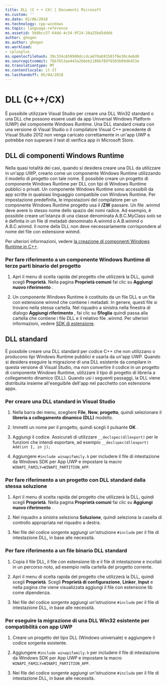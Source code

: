 ```yaml
---
title: DLL (C + + CX) | Documenti Microsoft
ms.custom: ''
ms.date: 02/06/2018
ms.technology: cpp-windows
ms.topic: language-reference
ms.assetid: 5b8bcc57-64dd-4c54-9f24-26a25bd5dddd
author: ghogen
ms.author: ghogen
ms.workload:
- cplusplus
ms.openlocfilehash: 39c334c659980dccdca670ab91501f0e30c4e6d0
ms.sourcegitcommit: 76b7653ae443a2b8eb1186b789f8503609d6453e
ms.translationtype: MT
ms.contentlocale: it-IT
ms.lasthandoff: 05/04/2018
---
```

# <a name="dlls-ccx"></a>DLL (C++/CX)

È possibile utilizzare Visual Studio per creare una DLL Win32 standard o una DLL che possono essere usati da app Universal Windows Platform (UWP) del componente Windows Runtime. Una DLL standard creata con una versione di Visual Studio o il compilatore Visual C++ precedente di Visual Studio 2012 non venga caricato correttamente in un'app UWP e potrebbe non superare il test di verifica app in Microsoft Store.

## <a name="windows-runtime-component-dlls"></a>DLL di componenti Windows Runtime

Nella quasi totalità dei casi, quando si desidera creare una DLL da utilizzare in un'app UWP, crearlo come un componente Windows Runtime utilizzando il modello di progetto con tale nome. È possibile creare un progetto di componente Windows Runtime per DLL con tipi di Windows Runtime pubblici o privati. Un componente Windows Runtime sono accessibili da app scritte in qualsiasi linguaggio compatibile con Windows Runtime. Per impostazione predefinita, le impostazioni del compilatore per un componente Windows Runtime progetto usa il **/ZW** passare. Un file .winmd deve avere lo stesso nome dello spazio dei nomi radice. Ad esempio, è possibile creare un'istanza di una classe denominata A.B.C.MyClass solo se è definita in un file di metadati denominato A.winmd o A.B.winmd o A.B.C.winmd. Il nome della DLL non deve necessariamente corrispondere al nome del file con estensione winmd.

Per ulteriori informazioni, vedere [la creazione di componenti Windows Runtime in C++](/windows/uwp/winrt-components/creating-windows-runtime-components-in-cpp).

### <a name="to-reference-a-third-party-windows-runtime-component-binary-in-your-project"></a>Per fare riferimento a un componente Windows Runtime di terze parti binario del progetto

1. Apri il menu di scelta rapida del progetto che utilizzerà la DLL, quindi scegli **Proprietà**. Nella pagina **Proprietà comuni** fai clic su **Aggiungi nuovo riferimento** .

1. Un componente Windows Runtime è costituito da un file DLL e un file con estensione winmd che contiene i metadati. In genere, questi file si trovano nella stessa cartella. Nel riquadro a sinistra nella finestra di dialogo **Aggiungi riferimento** , fai clic su **Sfoglia** quindi passa alla cartella che contiene i file DLL e il relativo file .winmd. Per ulteriori informazioni, vedere [SDK di estensione](/visualstudio/extensibility/creating-a-software-development-kit#ExtensionSDKs).

## <a name="standard-dlls"></a>DLL standard

È possibile creare una DLL standard per codice C++ che non utilizzano o producono tipi Windows Runtime pubblici e usarla da un'app UWP. Quando si desidera eseguire la migrazione di una DLL esistente da compilare in questa versione di Visual Studio, ma non convertire il codice in un progetto di componente Windows Runtime, utilizzare il tipo di progetto di libreria a collegamento dinamico (DLL). Quando usi i seguenti passaggi, la DLL viene distribuita insieme all'eseguibile dell'app nel pacchetto con estensione appx.

### <a name="to-create-a-standard-dll-in-visual-studio"></a>Per creare una DLL standard in Visual Studio

1. Nella barra dei menu, scegliere **File**, **New**, **progetto**, quindi selezionare il **libreria a collegamento dinamico (DLL)** modello.

1. Immetti un nome per il progetto, quindi scegli il pulsante **OK** .

1. Aggiungi il codice. Assicurati di utilizzare `__declspec(dllexport)` per le funzioni che intendi esportare, ad esempio `__declspec(dllexport) Add(int I, in j);`

1. Aggiungere `#include winapifamily.h` per includere il file di intestazione da Windows SDK per App UWP e impostare la macro `WINAPI_FAMILY=WINAPI_PARTITION_APP`.

### <a name="to-reference-a-standard-dll-project-from-the-same-solution"></a>Per fare riferimento a un progetto con DLL standard dalla stessa soluzione

1. Apri il menu di scelta rapida del progetto che utilizzerà la DLL, quindi scegli **Proprietà**. Nella pagina **Proprietà comuni** fai clic su **Aggiungi nuovo riferimento** .

1. Nel riquadro a sinistra seleziona **Soluzione**, quindi seleziona la casella di controllo appropriata nel riquadro a destra.

1. Nei file del codice sorgente aggiungi un'istruzione `#include` per il file di intestazione DLL, in base alle necessità.

### <a name="to-reference-a-standard-dll-binary"></a>Per fare riferimento a un file binario DLL standard

1. Copia il file DLL, il file con estensione lib e il file di intestazione e incollali in un percorso noto, ad esempio nella cartella del progetto corrente.

1. Apri il menu di scelta rapida del progetto che utilizzerà la DLL, quindi scegli **Proprietà**. Scegli **Proprietà di configurazione**, **Linker**, **Input** e nella pagina che viene visualizzata aggiungi il file con estensione lib come dipendenza.

1. Nei file del codice sorgente aggiungi un'istruzione `#include` per il file di intestazione DLL, in base alle necessità.

### <a name="to-migrate-an-existing-win32-dll-for-uwp-app-compatibility"></a>Per eseguire la migrazione di una DLL Win32 esistente per compatibilità con app UWP

1. Creare un progetto del tipo DLL (Windows universale) e aggiungere il codice sorgente esistente.

1. Aggiungere `#include winapifamily.h` per includere il file di intestazione da Windows SDK per App UWP e impostare la macro `WINAPI_FAMILY=WINAPI_PARTITION_APP`.

1. Nei file del codice sorgente aggiungi un'istruzione `#include` per il file di intestazione DLL, in base alle necessità.
